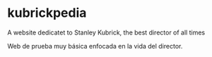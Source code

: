 # kubrickpedia
A website dedicatet to Stanley Kubrick, the best director of all times


Web de prueba muy básica enfocada en la vida del director.
